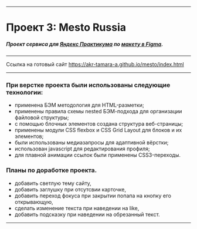 ***

# Проект 3: Mesto Russia
##### Проект сервиса для [Яндекс Практикума](https://praktikum.yandex.ru/) по [макету в Figma](https://www.figma.com/file/StZjf8HnoeLdiXS7dYrLAh/JavaScript.-Sprint-4).

***

Ссылка на готовый сайт https://akr-tamara-a.github.io/mesto/index.html

***

### При верстке проекта были использованы следующие технологии:

* применена БЭМ методология для HTML-разметки;
* применены правила схемы nested БЭМ-подхода для организации файловой структуры;
* с помощью блочных элементов создана структура веб-страницы;
* применены модули CSS flexbox и CSS Grid Layout для блоков и их элементов;
* были использованы медиазапросы для адаптивной вёрстки;
* использован javascript для редактирования профиля;
* для плавной анимации ссылок были применены CSS3-переходы.

### Планы по доработке проекта.

* добавить светлую тему сайту,
* добавить заглушку при отсутсвии карточке,
* добавить переход фокуса при закрытии попапа на кнопку его открывающую,
* сделать изменение текста при наведении на like,
* добавить подсказку при наведении на обрезанный текст.

***
